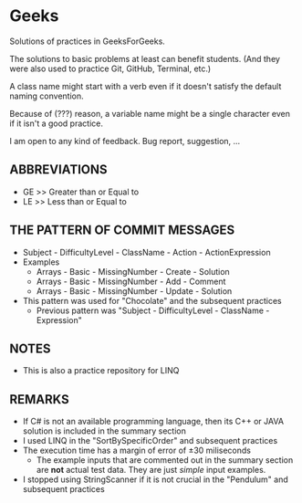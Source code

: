 # Geeks
Solutions of practices in GeeksForGeeks.

The solutions to basic problems at least can benefit students. 
  (And they were also used to practice Git, GitHub, Terminal, etc.) 

A class name might start with a verb even if it doesn't satisfy the default naming convention. 

Because of (???) reason, a variable name might be a single character even if it isn't a good practice.  

I am open to any kind of feedback. Bug report, suggestion, ...

## ABBREVIATIONS
* GE >> Greater than or Equal to
* LE >> Less than or Equal to
 
## THE PATTERN OF COMMIT MESSAGES
* Subject - DifficultyLevel - ClassName - Action - ActionExpression 
* Examples
  * Arrays - Basic - MissingNumber - Create - Solution
  * Arrays - Basic - MissingNumber - Add - Comment
  * Arrays - Basic - MissingNumber - Update - Solution
* This pattern was used for "Chocolate" and the subsequent practices
  * Previous pattern was "Subject - DifficultyLevel - ClassName - Expression"
## NOTES
* This is also a practice repository for LINQ

## REMARKS
* If C# is not an available programming language, then its C++ or JAVA solution is included in the summary section
* I used LINQ in the "SortBySpecificOrder" and subsequent practices
* The execution time has a margin of error of &#0177;30 miliseconds
  * The example inputs that are commented out in the summary section are **not** actual test data. They are just *simple* input examples.  
* I stopped using StringScanner if it is not crucial in the "Pendulum" and subsequent practices
